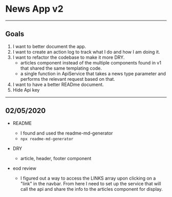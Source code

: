 # News App v2

---

## Goals

1. I want to better document the app.
2. I want to create an action log to track what I do and how I am doing it.
3. I want to refactor the codebase to make it more DRY.
	- articles component instead of the multiple components found in v1 that shared the same templating code.
	- a single function in ApiService that takes a news type parameter and performs the relevant request based on that.
4. I want to have a better READme document.
5. Hide Api key

---

## 02/05/2020

- README
	- I found and used the readme-md-generator
	- `npx readme-md-generator`
	
- DRY
	- article, header, footer component

- eod review
	- I figured out a way to access the LINKS array upon clicking on a "link" in the navbar. From here I need to set up the service that will call the api and share the info to the articles component for display. 
	